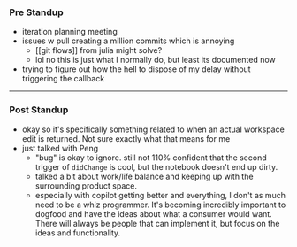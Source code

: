 ### Pre Standup
-  iteration planning meeting
- issues w pull creating a million commits which is annoying
	- [[git flows]] from julia might solve? 
	- lol no this is just what I normally do, but least its documented now
- trying to figure out how the hell to dispose of my delay without triggering the callback

--- 
### Post Standup
- okay so it's specifically something related to when an actual workspace edit is returned. Not sure exactly what that means for me
- just talked with Peng
	- "bug" is okay to ignore. still not 110% confident that the second trigger of `didChange` is cool, but the notebook doesn't end up dirty.
	- talked a bit about work/life balance and keeping up with the surrounding product space.
	- especially with copilot getting better and everything, I don't as much need to be a whiz programmer. It's becoming incredibly important to dogfood and have the ideas about what a consumer would want. There will always be people that can implement it, but focus on the ideas and functionality.